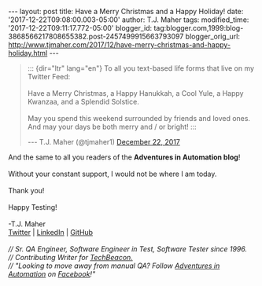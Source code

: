 \-\-- layout: post title: Have a Merry Christmas and a Happy Holiday!
date: \'2017-12-22T09:08:00.003-05:00\' author: T.J. Maher tags:
modified\_time: \'2017-12-22T09:11:17.772-05:00\' blogger\_id:
tag:blogger.com,1999:blog-3868566217808655382.post-2457499915663793097
blogger\_orig\_url:
http://www.tjmaher.com/2017/12/have-merry-christmas-and-happy-holiday.html
\-\--

> ::: {dir="ltr" lang="en"}
> To all you text-based life forms that live on my Twitter Feed:\
> \
> Have a Merry Christmas, a Happy Hanukkah, a Cool Yule, a Happy
> Kwanzaa, and a Splendid Solstice.\
> \
> May you spend this weekend surrounded by friends and loved ones.\
> And may your days be both merry and / or bright!
> :::
>
> --- T.J. Maher (\@tjmaher1) [December 22,
> 2017](https://twitter.com/tjmaher1/status/944207227228971008?ref_src=twsrc%5Etfw)

And the same to all you readers of the **Adventures in Automation
blog**!\
\
Without your constant support, I would not be where I am today.\
\
Thank you!\
\
Happy Testing!\
\
-T.J. Maher\
[Twitter](https://twitter.com/tjmaher1) \| [LinkedIn](https://www.linkedin.com/in/tjmaher1) \| [GitHub](https://github.com/tjmaher)\
\
*// Sr. QA Engineer, Software Engineer in Test, Software Tester since
1996.\
// Contributing Writer
for [TechBeacon.](http://techbeacon.com/contributors/thomas-maher)\
// \"Looking to move away from manual QA? Follow [Adventures in
Automation](http://www.tjmaher.com/) on
[Facebook](https://www.facebook.com/AdventuresInAutomation/)!\"*
